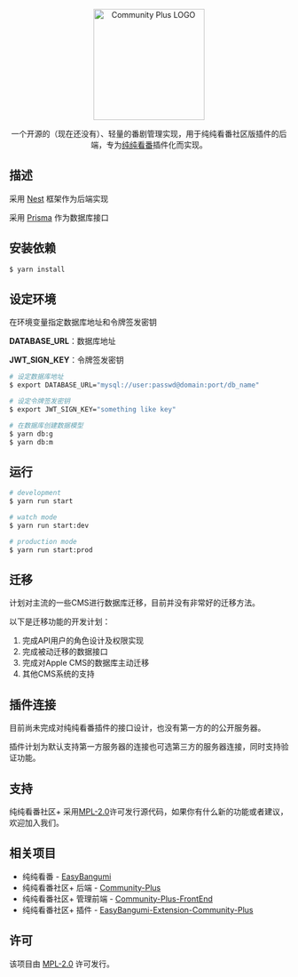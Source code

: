 <p align="center">
  <a href="https://github.com/easybangumiorg/Community-Plus" target="blank"><img src="https://easybangumi.org/icons/FAVICON-RAW.png" width="200" alt="Community Plus LOGO" /></a>
</p>

<p align="center">一个开源的（现在还没有）、轻量的番剧管理实现，用于纯纯看番社区版插件的后端，专为<a href="https://github.com/easybangumiorg/EasyBangumi" target="blank">纯纯看番</a>插件化而实现。</p>

## 描述

采用 [Nest](https://nestjs.com/) 框架作为后端实现

采用 [Prisma](https://www.prisma.io/) 作为数据库接口

## 安装依赖

```bash
$ yarn install
```

## 设定环境

在环境变量指定数据库地址和令牌签发密钥

**DATABASE_URL**：数据库地址

**JWT_SIGN_KEY**：令牌签发密钥

```bash
# 设定数据库地址
$ export DATABASE_URL="mysql://user:passwd@domain:port/db_name"

# 设定令牌签发密钥
$ export JWT_SIGN_KEY="something like key"

# 在数据库创建数据模型
$ yarn db:g
$ yarn db:m
```

## 运行

```bash
# development
$ yarn run start

# watch mode
$ yarn run start:dev

# production mode
$ yarn run start:prod
```

## 迁移

计划对主流的一些CMS进行数据库迁移，目前并没有非常好的迁移方法。

以下是迁移功能的开发计划：

1. 完成API用户的角色设计及权限实现
2. 完成被动迁移的数据接口
3. 完成对Apple CMS的数据库主动迁移
4. 其他CMS系统的支持

## 插件连接

目前尚未完成对纯纯看番插件的接口设计，也没有第一方的的公开服务器。

插件计划为默认支持第一方服务器的连接也可选第三方的服务器连接，同时支持验证功能。

## 支持

纯纯看番社区+ 采用[MPL-2.0](LICENSE)许可发行源代码，如果你有什么新的功能或者建议，欢迎加入我们。

## 相关项目

- 纯纯看番 - [EasyBangumi](https://github.com/easybangumiorg/EasyBangumi)
- 纯纯看番社区+ 后端 - [Community-Plus](https://github.com/easybangumiorg/Community-Plus/)
- 纯纯看番社区+ 管理前端 - [Community-Plus-FrontEnd](https://github.com/easybangumiorg/Community-Plus-FrontEnd)
- 纯纯看番社区+ 插件 - [EasyBangumi-Extension-Community-Plus](https://github.com/easybangumiorg/EasyBangumi-Extension-Community-Plus)

## 许可

该项目由 [MPL-2.0](LICENSE) 许可发行。
